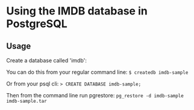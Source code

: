 # Using the IMDB database in PostgreSQL

## Usage
Create a database called 'imdb':

You can do this from your regular command line:
`$ createdb imdb-sample`

Or from your psql cli:
`> CREATE DATABASE imdb-sample;`

Then from the command line run pgrestore:
`pg_restore -d imdb-sample imdb-sample.tar`


